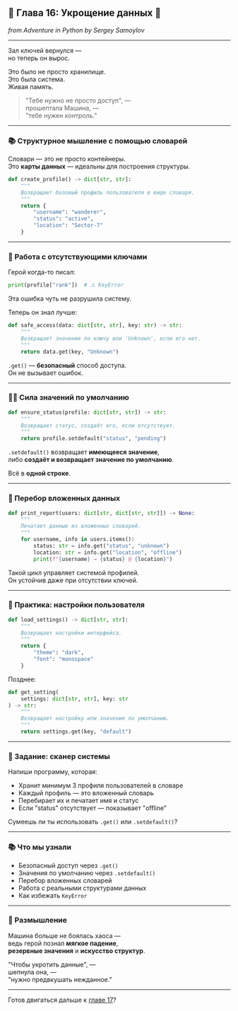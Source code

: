 ## 🧩 Глава 16: Укрощение данных 🧠  
*from Adventure in Python by Sergey Samoylov*

---

Зал ключей вернулся —  
но теперь он вырос.  

Это было не просто хранилище.  
Это была система.  
Живая память.

> "Тебе нужно не просто доступ", —  
> прошептала Машина, —  
> "тебе нужен *контроль*."

---

### 📚 Структурное мышление с помощью словарей

Словари — это не просто контейнеры.  
Это **карты данных** — идеальны для построения структуры.

```python
def create_profile() -> dict[str, str]:
    """
    Возвращает базовый профиль пользователя в виде словаря.
    """
    return {
        "username": "wanderer",
        "status": "active",
        "location": "Sector-7"
    }
```

---

### 🚧 Работа с отсутствующими ключами

Герой когда-то писал:

```python
print(profile["rank"])  # ⚠️ KeyError
```

Эта ошибка чуть не разрушила систему.

Теперь он знал лучше:

```python
def safe_access(data: dict[str, str], key: str) -> str:
    """
    Возвращает значение по ключу или 'Unknown', если его нет.
    """
    return data.get(key, "Unknown")
```

`.get()` — **безопасный** способ доступа.  
Он не вызывает ошибок.

---

### 🧙‍♂️ Сила значений по умолчанию

```python
def ensure_status(profile: dict[str, str]) -> str:
    """
    Возвращает статус, создаёт его, если отсутствует.
    """
    return profile.setdefault("status", "pending")
```

`.setdefault()` возвращает **имеющееся значение**,  
либо **создаёт и возвращает значение по умолчанию**.

Всё в **одной строке**.

---

### 🔁 Перебор вложенных данных

```python
def print_report(users: dict[str, dict[str, str]]) -> None:
    """
    Печатает данные из вложенных словарей.
    """
    for username, info in users.items():
        status: str = info.get("status", "unknown")
        location: str = info.get("location", "offline")
        print(f"{username} → {status} @ {location}")
```

Такой цикл управляет системой профилей.  
Он устойчив даже при отсутствии ключей.

---

### 💬 Практика: настройки пользователя

```python
def load_settings() -> dict[str, str]:
    """
    Возвращает настройки интерфейса.
    """
    return {
        "theme": "dark",
        "font": "monospace"
    }
```

Позднее:

```python
def get_setting(
    settings: dict[str, str], key: str
) -> str:
    """
    Возвращает настройку или значение по умолчанию.
    """
    return settings.get(key, "default")
```

---

### 🧠 Задание: сканер системы

Напиши программу, которая:

- Хранит минимум 3 профиля пользователей в словаре  
- Каждый профиль — это вложенный словарь  
- Перебирает их и печатает имя и статус  
- Если "status" отсутствует — показывает "offline"

Сумеешь ли ты использовать `.get()` или `.setdefault()`?

---

### 📚 Что мы узнали

- Безопасный доступ через `.get()`  
- Значения по умолчанию через `.setdefault()`  
- Перебор вложенных словарей  
- Работа с реальными структурами данных  
- Как избежать `KeyError`

---

### 🧠 Размышление

Машина больше не боялась хаоса —  
ведь герой познал **мягкое падение**,  
**резервные значения** и **искусство структур**.

"Чтобы укротить данные", —  
шепнула она, —  
"нужно предвкушать нежданное."

---

Готов двигаться дальше к [главе 17](Chapter_17.md)?
